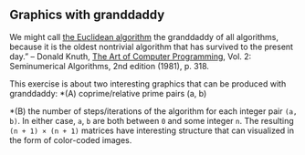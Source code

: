 ## Graphics with granddaddy

We might call [the Euclidean algorithm](https://en.wikipedia.org/wiki/Euclidean_algorithm) the granddaddy of all algorithms, because it is the oldest nontrivial algorithm that has survived to the present day.” – Donald Knuth, [The Art of Computer Programming](https://en.wikipedia.org/wiki/Donald_Knuth), Vol. 2: Seminumerical Algorithms, 2nd edition (1981), p. 318.

This exercise is about two interesting graphics that can be produced with granddaddy: 
*(A) coprime/relative prime pairs (a, b)

*(B) the number of steps/iterations of the algorithm for each integer pair `(a, b)`. In either case, `a`, `b` are both between `0` and some integer `n`. The resulting `(n + 1) × (n + 1)` matrices have interesting structure that can visualized in the form of color-coded images.



